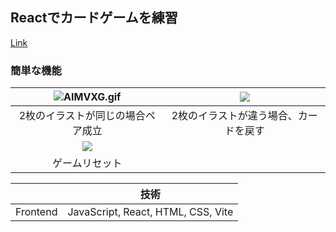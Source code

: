 ## Reactでカードゲームを練習
[Link](https://johnrrrx.github.io/CardGame/)  

 ### 簡単な機能
|![AIMVXG.gif](https://imgpoi.com/i/AIMVXG.gif)|![](https://imgpoi.com/i/AIMEAB.gif)|
|:-----------:|:------------:|
|2枚のイラストが同じの場合ペア成立|2枚のイラストが違う場合、カードを戻す|
|![](https://imgpoi.com/i/AIMBVE.gif)||
|ゲームリセット||

|  | 技術 |
|:-----------:|:------------:|
|Frontend|JavaScript, React, HTML, CSS, Vite|

